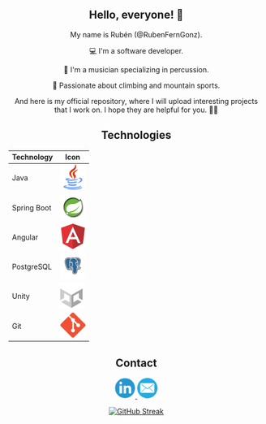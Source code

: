 <div align="center"> 

## Hello, everyone! 🤟

My name is Rubén (@RubenFernGonz).

<p>💻 I'm a software developer.</p>
<p>🎵 I'm a musician specializing in percussion.</p>
<p>🧗 Passionate about climbing and mountain sports.</p>

And here is my official repository, where I will upload interesting projects that I work on.
I hope they are helpful for you. 🤞😁

## Technologies
| Technology | Icon |
|------------|------|
| Java       | ![Java](https://github.com/RubenFernGonz/Assets/blob/main/Icons2/Logo-Java.png) |
| Spring Boot| ![Spring Boot](https://github.com/RubenFernGonz/Assets/blob/main/Icons2/Spring.png) |
| Angular    | ![Angular](https://github.com/RubenFernGonz/Assets/blob/main/Icons2/icono%20Angular.png) |
| PostgreSQL | ![PostgreSQL](https://github.com/RubenFernGonz/Assets/blob/main/Icons2/PostgreSQL-Logo.wine.png) |
| Unity      | ![Unity](https://github.com/RubenFernGonz/Assets/blob/main/Icons2/pngwing.com%20(4).png) |
| Git        | ![Git](https://github.com/RubenFernGonz/Assets/blob/main/Icons2/Logo%20Git%201.png) |

## Contact
<a href="https://www.linkedin.com/in/ruben-fdez-gonzalez/">
    <img src="https://github.com/RubenFernGonz/Assets/blob/main/Icons2/Icono%20Linkedin.png" width="40" alt="LinkedIn Badge">
</a>
<a href="mailto:rubenfergon2001@gmail.com">
    <img src="https://github.com/RubenFernGonz/Assets/blob/main/Icons2/Icono%20Correo.png" width="40" alt="Email Badge">
</a>

[![GitHub Streak](http://github-readme-streak-stats.herokuapp.com?user=RubenFernGonz&theme=dark&border_radius=4.6&locale=es&date_format=j%20M%5B%20Y%5D&mode=weekly)](https://git.io/streak-stats)

</div>
